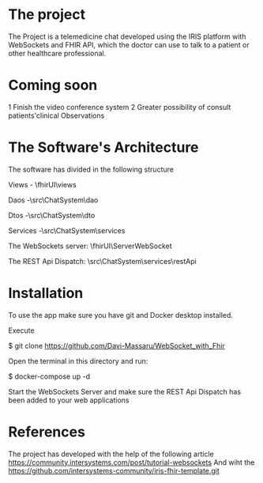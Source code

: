 # The project
 The Project is a telemedicine chat developed using the IRIS platform with WebSockets and FHIR API, which the doctor can use to talk to a patient or other healthcare professional.
 
# Coming soon
1 Finish the video conference system
2 Greater possibility of consult patients'clinical Observations

# The Software's Architecture 

The software has divided in the following structure 

Views - \fhirUI\views

Daos -\src\ChatSystem\dao

Dtos -\src\ChatSystem\dto

Services -\src\ChatSystem\services

The WebSockets server: \fhirUI\ServerWebSocket

The REST Api Dispatch: \src\ChatSystem\services\restApi


# Installation

 To use the app make sure you have git and Docker desktop installed.
 
 Execute 
 
 $ git clone https://github.com/Davi-Massaru/WebSocket_with_Fhir
 
 Open the terminal in this directory and run:

$ docker-compose up -d

Start the WebSockets Server and make sure the REST Api Dispatch has been added to your web applications


# References 

The project has developed with the help of the following article  https://community.intersystems.com/post/tutorial-websockets
And wiht the https://github.com/intersystems-community/iris-fhir-template.git 



